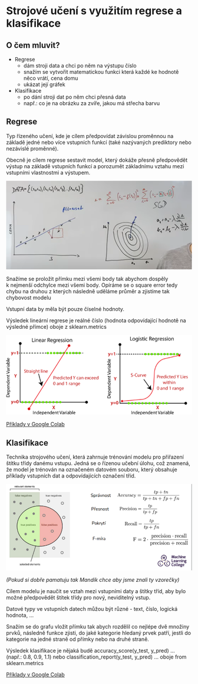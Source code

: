 # Strojové učení s využitím regrese a klasifikace

## O čem mluvit?
- Regrese
	- dám stroji data a chci po něm na výstupu číslo
 	- snažím se vytvořit matematickou funkci která každé ke hodnotě něco vrátí, cena domu
	- ukázat její gráfek
- Klasifikace
	- po dání stroji dat po něm chci přesná data
 	- např.: co je na obrázku za zvíře, jakou má střecha barvu

## Regrese
Typ řízeného učení, kde je cílem předpovídat závislou proměnnou na základě jedné nebo více vstupních funkcí (také nazývaných prediktory nebo nezávislé proměnné).

Obecně je cílem regrese sestavit model, který dokáže přesně předpovědět výstup na základě vstupních funkcí a porozumět základnímu vztahu mezi vstupními vlastnostmi a výstupem.

![regrese](https://github.com/NeDDy3z/jecna-pv-maturita/blob/main/images/18_regrese.png)

Snažíme se proložit přímku mezi všemi body tak abychom dospěly k nejmenší odchylce mezi všemi body. Opíráme se o square error tedy chybu na druhou z kterých následně uděláme průměr a zjistíme tak chybovost modelu

Vstupní data by měla být pouze číselné hodnoty.

Výsledek lineární regrese je reálné číslo (hodnota odpovídající hodnotě na výsledné přímce) oboje z sklearn.metrics

![druhy regrese](https://github.com/NeDDy3z/jecna-pv-maturita/blob/main/images/18_druhy_regrese.png)

[Příklady v Google Colab](https://colab.research.google.com/drive/1mOroDym6F0vWQYk_qWma0j5KsgOQHJas?usp=sharing)


## Klasifikace
Technika strojového učení, která zahrnuje trénování modelu pro přiřazení štítku třídy danému vstupu. Jedná se o řízenou učební úlohu, což znamená, že model je trénován na označeném datovém souboru, který obsahuje příklady vstupních dat a odpovídajících označení tříd.

![klasifikace](https://github.com/NeDDy3z/jecna-pv-maturita/blob/main/images/18_klasifikace.png)

*(Pokud si dobře pamatuju tak Mandík chce aby jsme znali ty vzorečky)*

Cílem modelu je naučit se vztah mezi vstupními daty a štítky tříd, aby bylo možné předpovědět štítek třídy pro nový, neviditelný vstup.

Datové typy ve vstupních datech můžou být různé - text, číslo, logická hodnota, ...

Snažím se do grafu vložit přímku tak abych rozdělil co nejlépe dvě množiny prvků, následně funkce zjisti, do jaké kategorie hledaný prvek patří, jestli do kategorie na jedné straně od přímky nebo na druhé straně.

Výsledek klasifikace je nějaká budě accuracy_score(y_test, y_pred) … (např.: 0.8, 0.9, 1.1) nebo classification_report(y_test, y_pred) … oboje from sklearn.metrics

[Příklady v Google Colab](https://colab.research.google.com/drive/1J2j72dMF1q0Errgu2RkuMCOZUYoSiIBd?usp=sharing)

